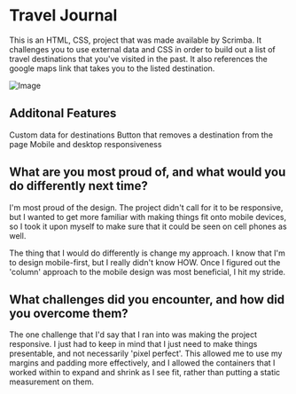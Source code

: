 <h1>Travel Journal</h1>

This is an HTML, CSS, project that was made available by Scrimba.  It challenges you to use external data and CSS in order to build out a list of travel destinations that you've visited in the past.  It also references the google maps link that takes you to the listed destination.

![Image](https://github.com/user-attachments/assets/a6698b23-311f-425b-a606-6a67bda08339)

<h2>Additonal Features</h2>

Custom data for destinations
Button that removes a destination from the page
Mobile and desktop responsiveness

<h2>What are you most proud of, and what would you do differently next time?</h2>

I'm most proud of the design.  The project didn't call for it to be responsive, but I wanted to get more familiar with making things fit onto mobile devices, so I took it upon myself to make sure that it could be seen on cell phones as well.

The thing that I would do differently is change my approach.  I know that I'm to design mobile-first, but I really didn't know HOW.  Once I figured out the 'column' approach to the mobile design was most beneficial, I hit my stride.

<h2>What challenges did you encounter, and how did you overcome them?</h2>

The one challenge that I'd say that I ran into was making the project responsive.  I just had to keep in mind that I just need to make things presentable, and not necessarily 'pixel perfect'.  This allowed me to use my margins and padding more effectively, and I allowed the containers that I worked within to expand and shrink as I see fit, rather than putting a static measurement on them.

